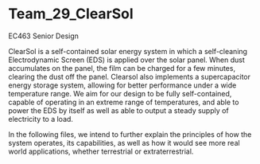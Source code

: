 # Team_29_ClearSol
EC463 Senior Design

  ClearSol is a self-contained solar energy system in which a self-cleaning Electrodynamic Screen (EDS) is applied over the solar panel. When dust accumulates on the panel, the film can be charged for a few minutes, clearing the dust off the panel. Clearsol also implements a supercapacitor energy storage system, allowing for better performance under a wide temperature range. We aim for our design to be fully self-contained, capable of operating in an extreme range of temperatures, and able to power the EDS by itself as well as able to output a steady supply of electricity to a load.

  In the following files, we intend to further explain the principles of how the system operates, its capabilities, as well as how it would see more real world applications, whether terrestrial or extraterrestrial.
 
